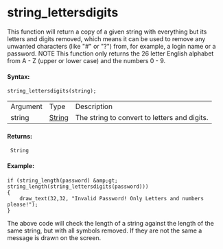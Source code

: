 # string_lettersdigits

This function will return a copy of a given string with everything but
its letters and digits removed, which means it can be used to remove any
unwanted characters (like "#" or "?") from, for example, a login name or
a password. NOTE This function only returns the 26 letter English
alphabet from A - Z (upper or lower case) and the numbers 0 - 9.

#### Syntax:

``` gml
string_lettersdigits(string);
```

|          |                                                                        |                                              |
|----------|------------------------------------------------------------------------|----------------------------------------------|
| Argument | Type                                                                   | Description                                  |
| string   |  [String](../../../../GameMaker_Language/GML_Overview/Data_Types)  | The string to convert to letters and digits. |

#### Returns:

``` gml
 String
```

#### Example:

``` gml
if (string_length(password) &amp;gt; string_length(string_lettersdigits(password)))
{
    draw_text(32,32, "Invalid Password! Only Letters and numbers please!");
}
```

The above code will check the length of a string against the length of
the same string, but with all symbols removed. If they are not the same
a message is drawn on the screen.
